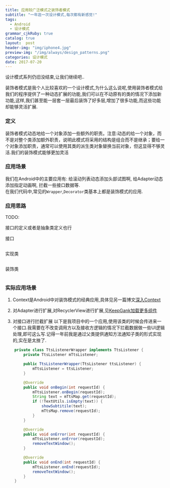 ```yaml
---
title: 应用较广泛模式之装饰者模式
subtitle: "一年逛一次设计模式,每次都有新感觉!"
tags:
  - Android
  - 设计模式
grammar_cjkRuby: true
catalog: true
layout:  post
header-img: "img/iphone4.jpg"
preview-img: "/img/always/design_patterns.png"
categories: 设计模式
date: 2017-07-20
---
```


设计模式系列仍旧没结束,让我们继续吧..

装饰者模式是我个人比较喜欢的一个设计模式,为什么这么说呢,使用装饰者模式给我们的程序提供了一种动态扩展的功能,我们可以在不动原有的类的情况下添加新功能,这样,我们甚至能一层套一层最后装饰了好多层,增加了很多功能,而这些功能却能够灵活扩展.

### 定义
装饰者模式动态地给一个对象添加一些额外的职责。注意:动态的给一个对象，而不是对整个类添加额外职责，说明此模式将采用的结构是组合而不是继承；要给一个对象添加职责，通常可以使用其类的派生类对象替换当前对象，但这显得不够灵活.我们的装饰模式能够更加灵活

### 应用场景
我们在Android中的主要应用有: 给滚动列表动态添加头部试图啊, 给Adapter动态添加指定动画啊, 拦截一些接口数据等.<br>
在我们代码中,常见的`Wrapper`,`Decorator`类基本上都是装饰模式的应用.

### 应用思路
TODO:


接口的定义或者是抽象类定义也行

接口
``` java
```

实现类
``` java
```

装饰类
``` java
```

### 实际应用场景
1. Context是Android中对装饰模式的经典应用,具体见另一篇博文[深入Context](http://jerey.cn/2016/08/16/android%E5%BC%80%E5%8F%91%E4%B9%8B%E6%B7%B1%E5%85%A5context/)

2. 对Adapter进行扩展,对RecyclerView进行扩展,见[KeepGank加载更多组件](https://github.com/Jerey-Jobs/KeepGank/blob/a65e4dbabbfeec11f32a5bd0efedc6e7acf306cd/footerrecyclerview/src/main/java/com/jerey/footerrecyclerview/FooterRecyclerView.java)

3. 对接口进行拦截扩展
以下是我项目中的一个应用,使用该类的时候会传进来一个接口.我需要在不改变调用方以及接收方逻辑的情况下拦截数据做一些UI逻辑处理,即可这么写.记得一年前我是通过父类提供通知方法通知子类的形式实现的,实在是太挫了.
``` java
    private class TtsListenerWrapper implements TtsListener {
        private TtsListener mTtsListener;

        public TtsListenerWrapper(TtsListener ttsListener) {
            mTtsListener = ttsListener;
        }

        @Override
        public void onBegin(int requestId) {
            mTtsListener.onBegin(requestId);
            String text = mTtsMap.get(requestId);
            if (!TextUtils.isEmpty(text)) {
                showSubtitile(text);
                mTtsMap.remove(requestId);
            }
        }

        @Override
        public void onError(int requestId) {
            mTtsListener.onError(requestId);
            removeTextWindow();
        }

        @Override
        public void onEnd(int requestId) {
            mTtsListener.onEnd(requestId);
            removeTextWindow();
        }
    }

```
